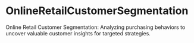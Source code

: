 # OnlineRetailCustomerSegmentation
Online Retail Customer Segmentation: Analyzing purchasing behaviors to uncover valuable customer insights for targeted strategies.
